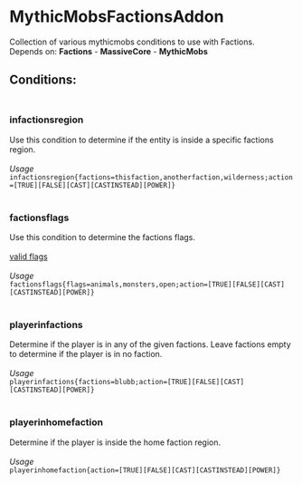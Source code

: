 # MythicMobsFactionsAddon <br>

Collection of various mythicmobs conditions to use with Factions. <br>
Depends on: **Factions** - **MassiveCore** - **MythicMobs** <br>

## Conditions:<br><br>

### infactionsregion <br>
Use this condition to determine if the entity is inside a specific factions region. <br><br>
*Usage* <br>
`infactionsregion{factions=thisfaction,anotherfaction,wilderness;action=[TRUE][FALSE][CAST][CASTINSTEAD][POWER]}` <br><br>

### factionsflags <br>
Use this condition to determine the factions flags.<br><br>
[valid flags](https://github.com/MassiveCraft/Factions/blob/master/src/com/massivecraft/factions/entity/MFlag.java)
 <br><br>
*Usage* <br>
`factionsflags{flags=animals,monsters,open;action=[TRUE][FALSE][CAST][CASTINSTEAD][POWER]}` <br><br>

### playerinfactions <br>
Determine if the player is in any of the given factions. Leave factions empty to determine if the player is in no faction. <br><br>
*Usage* <br>
`playerinfactions{factions=blubb;action=[TRUE][FALSE][CAST][CASTINSTEAD][POWER]}` <br><br>

### playerinhomefaction <br>
Determine if the player is inside the home faction region.<br><br>
*Usage* <br>
`playerinhomefaction{action=[TRUE][FALSE][CAST][CASTINSTEAD][POWER]}` <br><br>



